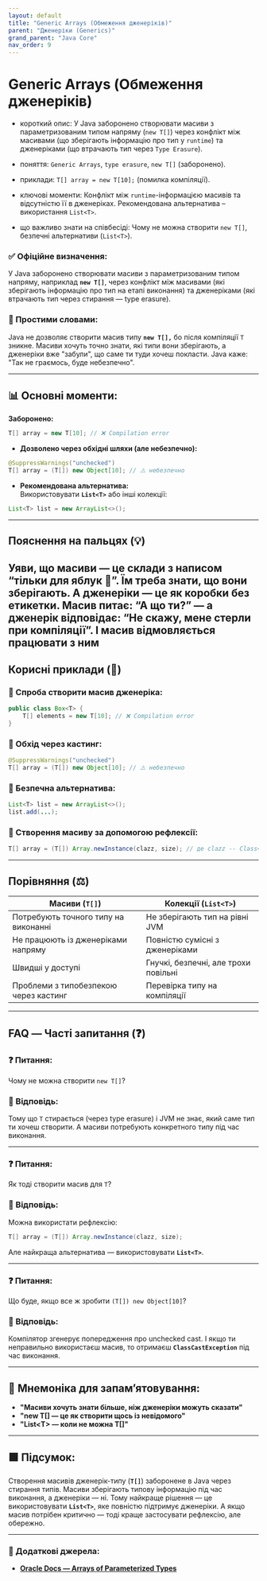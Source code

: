 ```yaml
---
layout: default
title: "Generic Arrays (Обмеження дженеріків)"
parent: "Дженеріки (Generics)"
grand_parent: "Java Core"
nav_order: 9
---
```


# Generic Arrays (Обмеження дженеріків)

* короткий опис: У Java заборонено створювати масиви з параметризованим типом напряму (`new T[]`) через конфлікт між масивами (що зберігають інформацію про тип у `runtime`) та дженеріками (що втрачають тип через `Type Erasure`).

* поняття: `Generic Arrays`, `type erasure`, `new T[]` (заборонено).

* приклади: `T[] array = new T[10];` (помилка компіляції).

* ключові моменти: Конфлікт між `runtime`-інформацією масивів та відсутністю її в дженеріках. Рекомендована альтернатива – використання `List<T>`.

* що важливо знати на співбесіді: Чому не можна створити `new T[]`, безпечні альтернативи (`List<T>`).

### **✅ Офіційне визначення:**

У Java заборонено створювати масиви з параметризованим типом напряму, наприклад **`new T[]`**, через конфлікт між масивами (які зберігають інформацію про тип на етапі виконання) та дженеріками (які втрачають тип через стирання — type erasure).

### **🧠 Простими словами:**

Java не дозволяє створити масив типу **`new T[],`** бо після компіляції `T` зникне. Масиви хочуть точно знати, які типи вони зберігають, а дженеріки вже "забули", що саме ти туди хочеш покласти. Java каже: "Так не граємось, буде небезпечно".

---

## **📊 Основні моменти:**

**Заборонено:**

```java
T[] array = new T[10]; // ❌ Compilation error
```

* **Дозволено через обхідні шляхи (але небезпечно):**

```java
@SuppressWarnings("unchecked")
T[] array = (T[]) new Object[10]; // ⚠️ небезпечно
```

* **Рекомендована альтернатива:**  
  Використовувати **`List<T>`** або інші колекції:

```java
List<T> list = new ArrayList<>();
```

---

## **Пояснення на пальцях (💡)**

Уяви, що масиви — це склади з написом “тільки для яблук 🍎”. Їм треба знати, що вони зберігають. А дженеріки — це як коробки без етикетки. Масив питає: “А що ти?” — а дженерік відповідає: “Не скажу, мене стерли при компіляції”. І масив відмовляється працювати з ним
---

## **Корисні приклади (🧪)**

### **🔸 Спроба створити масив дженеріка:**

```java
public class Box<T> {
    T[] elements = new T[10]; // ❌ Compilation error
}
```

### **🔸 Обхід через кастинг:**

```java
@SuppressWarnings("unchecked")
T[] array = (T[]) new Object[10]; // ⚠️ небезпечно
```

### **🔸 Безпечна альтернатива:**

```java
List<T> list = new ArrayList<>();
list.add(...);
```

### **🔸 Створення масиву за допомогою рефлексії:**

```java
T[] array = (T[]) Array.newInstance(clazz, size); // де clazz -- Class<T>
```

---

## **Порівняння (⚖️)**

| Масиви (`T[]`) | Колекції (`List<T>`) |
| ----- | ----- |
| Потребують точного типу на виконанні | Не зберігають тип на рівні JVM |
| Не працюють із дженеріками напряму | Повністю сумісні з дженеріками |
| Швидші у доступі | Гнучкі, безпечні, але трохи повільні |
| Проблеми з типобезпекою через кастинг | Перевірка типу на компіляції |

---

## **FAQ — Часті запитання (❓)**

### **❓ Питання:**

 Чому не можна створити `new T[]`?

### **💬 Відповідь:**

Тому що `T` стирається (через type erasure) і JVM не знає, який саме тип ти хочеш створити. А масиви потребують конкретного типу під час виконання.

---

### **❓ Питання:**

 Як тоді створити масив для `T`?

### **💬 Відповідь:**

Можна використати рефлексію:

```java
T[] array = (T[]) Array.newInstance(clazz, size);
```

Але найкраща альтернатива — використовувати **`List<T>`**.

---

### **❓ Питання:**

 Що буде, якщо все ж зробити `(T[]) new Object[10]`?

### **💬 Відповідь:**

Компілятор згенерує попередження про unchecked cast. І якщо ти неправильно використаєш масив, то отримаєш **`ClassCastException`** під час виконання.

---

## **🧠 Мнемоніка для запам’ятовування:**

* **"Масиви хочуть знати більше, ніж дженеріки можуть сказати"**
* **"new T\[\] — це як створити щось із невідомого"**
* **"List\<T\> — коли не можна T\[\]"**

---

## **🟩 Підсумок:**

Створення масивів дженерік-типу (**`T[]`**) заборонене в Java через стирання типів. Масиви зберігають типову інформацію під час виконання, а дженеріки — ні. Тому найкраще рішення — це використовувати **`List<T>`**, яке повністю підтримує дженеріки. А якщо масив потрібен критично — тоді краще застосувати рефлексію, але обережно.

---

### **🔗 Додаткові джерела:**

* [**Oracle Docs — Arrays of Parameterized Types**](https://docs.oracle.com/javase/tutorial/java/generics/restrictions.html#createArrays)
